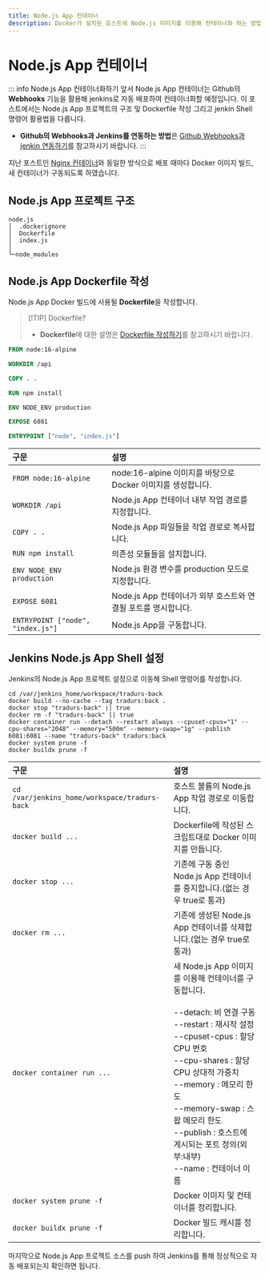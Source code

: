 ```yaml
---
title: Node.js App 컨테이너
description: Docker가 설치된 호스트에 Node.js 이미지를 이용해 컨테이너화 하는 방법을 소개합니다.
---
```

# Node.js App 컨테이너
::: info Node.js App 컨테이너화하기 앞서
Node.js App 컨테이너는 Github의 **Webhooks** 기능을 활용해 jenkins로 자동 배포하여 컨테이너화할 예정입니다. 
이 포스트에서는 Node.js App 프로젝트의 구조 및 Dockerfile 작성 그리고 jenkin Shell 명령어 활용법을 다룹니다.
- **Github의 Webhooks과 Jenkins를 연동하는 방법**은 [Github Webhooks과 jenkin 연동하기](./github-jenkins.md)를 참고하시기 바랍니다.
:::

지난 포스트인 [Nginx 컨테이너](/programming/docker/webserver/nginx)와 동일한 방식으로 배포 때마다 Docker 이미지 빌드, 새 컨테이너가 구동되도록 하였습니다.

## Node.js App 프로젝트 구조
```
node.js
│  .dockerignore
│  Dockerfile
│  index.js
│
└─node_modules
```
## Node.js App Dockerfile 작성
Node.js App Docker 빌드에 사용될 **Dockerfile**을 작성합니다.
> [!TIP] Dockerfile?
>- **Dockerfile**에 대한 설명은 [Dockerfile 작성하기](./../file.md)를 참고하시기 바랍니다.

```dockerfile
FROM node:16-alpine

WORKDIR /api

COPY . .

RUN npm install

ENV NODE_ENV production

EXPOSE 6081

ENTRYPOINT ["node", "index.js"]
```
|구문|설명|
|:-|:-|
|`FROM node:16-alpine`|node:16-alpine 이미지를 바탕으로 Docker 이미지를 생성합니다.|
|`WORKDIR /api`|Node.js App 컨테이너 내부 작업 경로를 지정합니다.|
|`COPY . .`|Node.js App 파일들을 작업 경로로 복사합니다.|
|`RUN npm install`|의존성 모듈들을 설치합니다.|
|`ENV NODE_ENV production`|Node.js 환경 변수를 production 모드로 지정합니다.|
|`EXPOSE 6081`|Node.js App 컨테이너가 외부 호스트와 연결될 포트를 명시합니다.|
|`ENTRYPOINT ["node", "index.js"]`|Node.js App을 구동합니다.|

## Jenkins Node.js App Shell 설정
Jenkins의 Node.js App 프로젝트 설정으로 이동해 Shell 명령어를 작성합니다.
```shell
cd /var/jenkins_home/workspace/tradurs-back
docker build --no-cache --tag tradurs:back .
docker stop "tradurs-back" || true
docker rm -f "tradurs-back" || true
docker container run --detach --restart always --cpuset-cpus="1" --cpu-shares="2048" --memory="500m" --memory-swap="1g" --publish 6081:6081 --name "tradurs-back" tradurs:back
docker system prune -f
docker buildx prune -f
```
|구문|설명|
|:-|:-|
|`cd /var/jenkins_home/workspace/tradurs-back`|호스트 볼륨의 Node.js App 작업 경로로 이동합니다.|
|`docker build ...`|Dockerfile에 작성된 스크립트대로 Docker 이미지를 만듭니다. |
|`docker stop ...`|기존에 구동 중인 Node.js App 컨테이너를 중지합니다.(없는 경우 true로 통과)|
|`docker rm ...`|기존에 생성된 Node.js App 컨테이너를 삭제합니다.(없는 경우 true로 통과)|
|`docker container run ...`|새 Node.js App 이미지를 이용해 컨테이너를 구동합니다.<br /><br />--detach: 비 연결 구동<br />--restart : 재시작 설정<br />--cpuset-cpus : 할당 CPU 번호<br />--cpu-shares : 할당 CPU 상대적 가중치<br />--memory : 메모리 한도<br />--memory-swap : 스왑 메모리 한도<br />--publish : 호스트에 게시되는 포트 정의(외부:내부)<br />--name : 컨테이너 이름|
|`docker system prune -f`|Docker 이미지 및 컨테이너를 정리합니다.|
|`docker buildx prune -f`|Docker 빌드 캐시를 정리합니다.|

마지막으로 Node.js App 프로젝트 소스를 push 하여 Jenkins를 통해 정상적으로 자동 배포되는지 확인하면 됩니다.